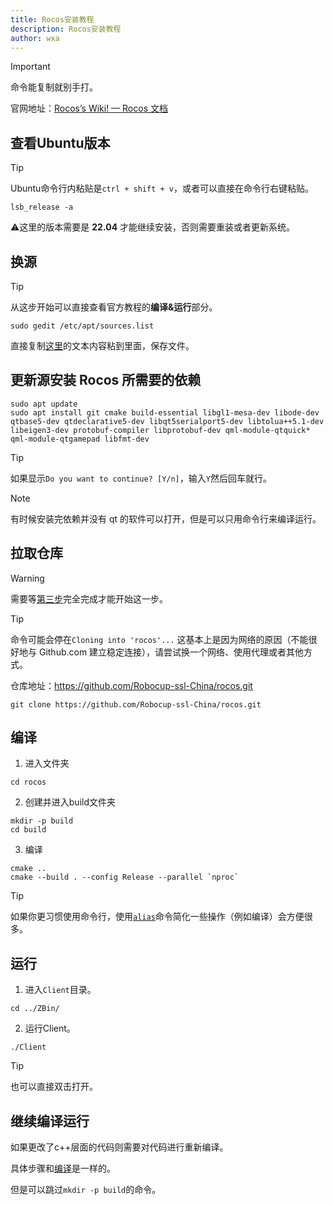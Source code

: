 ```yaml
---
title: Rocos安装教程
description: Rocos安装教程
author: wxa
---
```


<!-- more -->

> [!important]
> 命令能复制就别手打。

官网地址：[Rocos’s Wiki! — Rocos 文档](https://rocos.readthedocs.io/zh-cn/latest/index.html)

## 查看Ubuntu版本

>[!tip]
>Ubuntu命令行内粘贴是`ctrl + shift + v`，或者可以直接在命令行右键粘贴。

```shell
lsb_release -a
```

:warning:这里的版本需要是 **22.04** 才能继续安装，否则需要重装或者更新系统。

## 换源

>[!tip]
>从这步开始可以直接查看官方教程的**编译&运行**部分。

```shell
sudo gedit /etc/apt/sources.list
```

直接复制[这里](https://mirrors.tuna.tsinghua.edu.cn/help/ubuntu/)的文本内容粘到里面，保存文件。

## 更新源安装 Rocos 所需要的依赖

```shell
sudo apt update
sudo apt install git cmake build-essential libgl1-mesa-dev libode-dev qtbase5-dev qtdeclarative5-dev libqt5serialport5-dev libtolua++5.1-dev libeigen3-dev protobuf-compiler libprotobuf-dev qml-module-qtquick* qml-module-qtgamepad libfmt-dev
```

>[!tip]
>如果显示`Do you want to continue? [Y/n]`，输入`Y`然后回车就行。

>[!note]
>有时候安装完依赖并没有 qt 的软件可以打开，但是可以只用命令行来编译运行。

## 拉取仓库

>[!warning]
>需要等[第三步](#更新源安装-rocos-所需要的依赖)完全完成才能开始这一步。

>[!tip]
>命令可能会停在`Cloning into 'rocos'...`
>这基本上是因为网络的原因（不能很好地与 Github.com 建立稳定连接），请尝试换一个网络、使用代理或者其他方式。

仓库地址：https://github.com/Robocup-ssl-China/rocos.git

```shell
git clone https://github.com/Robocup-ssl-China/rocos.git
```

## 编译

1. 进入文件夹
```shell
cd rocos
```

2. 创建并进入build文件夹
```shell
mkdir -p build
cd build
```

3. 编译
```shell
cmake ..
cmake --build . --config Release --parallel `nproc`
```

>[!tip]
>如果你更习惯使用命令行，使用[`alias`](https://www.runoob.com/linux/linux-comm-alias.html)命令简化一些操作（例如编译）会方便很多。

## 运行

1. 进入`Client`目录。
```shell
cd ../ZBin/
```

2. 运行Client。
```shell
./Client
```

>[!tip]
>也可以直接双击打开。

## 继续编译运行

如果更改了c++层面的代码则需要对代码进行重新编译。

具体步骤和[编译](#编译)是一样的。

但是可以跳过`mkdir -p build`的命令。

